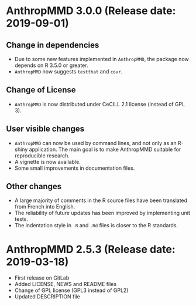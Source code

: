 # AnthropMMD 3.0.0 (Release date: 2019-09-01)

## Change in dependencies
* Due to some new features implemented in `AnthropMMD`, the package now depends on R 3.5.0 or greater.
* `AnthropMMD` now suggests `testthat` and `covr`.

## Change of License
* `AnthropMMD` is now distributed under CeCILL 2.1 license (instead of GPL 3).

## User visible changes
* `AnthropMMD` can now be used by command lines, and not only as an R-shiny application. The main goal is to make AnthropMMD suitable for reproducible research.
* A vignette is now available.
* Some small improvements in documentation files.

## Other changes
* A large majority of comments in the R source files have been translated from French into English.
* The reliability of future updates has been improved by implementing unit tests.
* The indentation style in `.R` and `.Rd` files is closer to the R standards.

# AnthropMMD 2.5.3 (Release date: 2019-03-18)

* First release on GitLab
* Added LICENSE, NEWS and README files
* Change of GPL license (GPL3 instead of GPL2)
* Updated DESCRIPTION file
